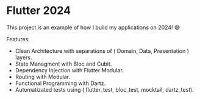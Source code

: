 # Flutter 2024

This project is an example of how I build my applications on 2024! 😄

Features:

- Clean Architecture with separations of ( Domain, Data, Presentation ) layers.
- State Managment with Bloc and Cubit.
- Dependency Injection with Flutter Modular.
- Routing with Modular.
- Functional Programming with Dartz.
- Automatizated tests using ( flutter_test, bloc_test, mocktail, dartz_test).
